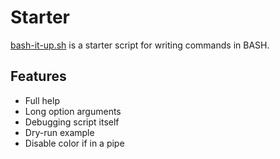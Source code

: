# Starter

[bash-it-up.sh](bash-it-up.sh) is a starter script for writing commands in
BASH.

## Features

* Full help
* Long option arguments
* Debugging script itself
* Dry-run example
* Disable color if in a pipe
